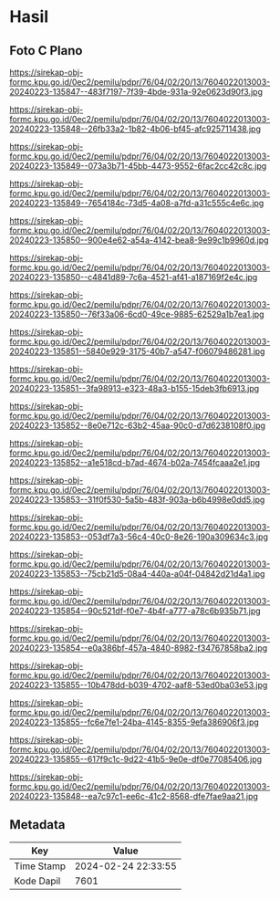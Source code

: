 # Hasil

## Foto C Plano

https://sirekap-obj-formc.kpu.go.id/0ec2/pemilu/pdpr/76/04/02/20/13/7604022013003-20240223-135847--483f7197-7f39-4bde-931a-92e0623d90f3.jpg

https://sirekap-obj-formc.kpu.go.id/0ec2/pemilu/pdpr/76/04/02/20/13/7604022013003-20240223-135848--26fb33a2-1b82-4b06-bf45-afc925711438.jpg

https://sirekap-obj-formc.kpu.go.id/0ec2/pemilu/pdpr/76/04/02/20/13/7604022013003-20240223-135849--073a3b71-45bb-4473-9552-6fac2cc42c8c.jpg

https://sirekap-obj-formc.kpu.go.id/0ec2/pemilu/pdpr/76/04/02/20/13/7604022013003-20240223-135849--7654184c-73d5-4a08-a7fd-a31c555c4e6c.jpg

https://sirekap-obj-formc.kpu.go.id/0ec2/pemilu/pdpr/76/04/02/20/13/7604022013003-20240223-135850--900e4e62-a54a-4142-bea8-9e99c1b9960d.jpg

https://sirekap-obj-formc.kpu.go.id/0ec2/pemilu/pdpr/76/04/02/20/13/7604022013003-20240223-135850--c4841d89-7c6a-4521-af41-a187169f2e4c.jpg

https://sirekap-obj-formc.kpu.go.id/0ec2/pemilu/pdpr/76/04/02/20/13/7604022013003-20240223-135850--76f33a06-6cd0-49ce-9885-62529a1b7ea1.jpg

https://sirekap-obj-formc.kpu.go.id/0ec2/pemilu/pdpr/76/04/02/20/13/7604022013003-20240223-135851--5840e929-3175-40b7-a547-f06079486281.jpg

https://sirekap-obj-formc.kpu.go.id/0ec2/pemilu/pdpr/76/04/02/20/13/7604022013003-20240223-135851--3fa98913-e323-48a3-b155-15deb3fb6913.jpg

https://sirekap-obj-formc.kpu.go.id/0ec2/pemilu/pdpr/76/04/02/20/13/7604022013003-20240223-135852--8e0e712c-63b2-45aa-90c0-d7d6238108f0.jpg

https://sirekap-obj-formc.kpu.go.id/0ec2/pemilu/pdpr/76/04/02/20/13/7604022013003-20240223-135852--a1e518cd-b7ad-4674-b02a-7454fcaaa2e1.jpg

https://sirekap-obj-formc.kpu.go.id/0ec2/pemilu/pdpr/76/04/02/20/13/7604022013003-20240223-135853--31f0f530-5a5b-483f-903a-b6b4998e0dd5.jpg

https://sirekap-obj-formc.kpu.go.id/0ec2/pemilu/pdpr/76/04/02/20/13/7604022013003-20240223-135853--053df7a3-56c4-40c0-8e26-190a309634c3.jpg

https://sirekap-obj-formc.kpu.go.id/0ec2/pemilu/pdpr/76/04/02/20/13/7604022013003-20240223-135853--75cb21d5-08a4-440a-a04f-04842d21d4a1.jpg

https://sirekap-obj-formc.kpu.go.id/0ec2/pemilu/pdpr/76/04/02/20/13/7604022013003-20240223-135854--90c521df-f0e7-4b4f-a777-a78c6b935b71.jpg

https://sirekap-obj-formc.kpu.go.id/0ec2/pemilu/pdpr/76/04/02/20/13/7604022013003-20240223-135854--e0a386bf-457a-4840-8982-f34767858ba2.jpg

https://sirekap-obj-formc.kpu.go.id/0ec2/pemilu/pdpr/76/04/02/20/13/7604022013003-20240223-135855--10b478dd-b039-4702-aaf8-53ed0ba03e53.jpg

https://sirekap-obj-formc.kpu.go.id/0ec2/pemilu/pdpr/76/04/02/20/13/7604022013003-20240223-135855--fc6e7fe1-24ba-4145-8355-9efa386906f3.jpg

https://sirekap-obj-formc.kpu.go.id/0ec2/pemilu/pdpr/76/04/02/20/13/7604022013003-20240223-135855--617f9c1c-9d22-41b5-9e0e-df0e77085406.jpg

https://sirekap-obj-formc.kpu.go.id/0ec2/pemilu/pdpr/76/04/02/20/13/7604022013003-20240223-135848--ea7c97c1-ee6c-41c2-8568-dfe7fae9aa21.jpg


## Metadata

| Key        | Value               |
| ---------- | ------------------- |
| Time Stamp | 2024-02-24 22:33:55 |
| Kode Dapil | 7601                |



